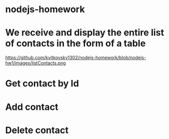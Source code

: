 # nodejs-homework

# We receive and display the entire list of contacts in the form of a table
https://github.com/kvitkovsky1302/nodejs-homework/blob/nodejs-hw1/images/listContacts.png

# Get contact by Id

# Add contact

# Delete contact
